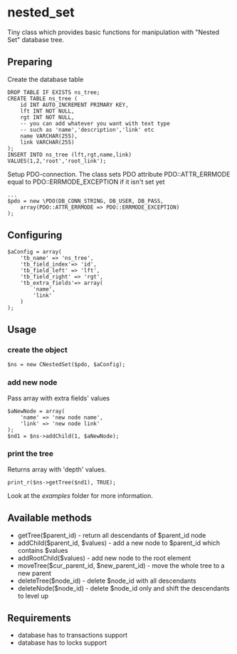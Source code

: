 # nested_set
Tiny class which provides basic functions for manipulation with "Nested Set" database tree.

## Preparing
Create the database table
```
DROP TABLE IF EXISTS ns_tree;
CREATE TABLE ns_tree (
    id INT AUTO_INCREMENT PRIMARY KEY,
    lft INT NOT NULL,
    rgt INT NOT NULL,
    -- you can add whatever you want with text type
    -- such as 'name','description','link' etc
    name VARCHAR(255),
    link VARCHAR(255)
);
INSERT INTO ns_tree (lft,rgt,name,link) VALUES(1,2,'root','root_link');
```
Setup PDO-connection. The class sets PDO attribute PDO::ATTR_ERRMODE equal to PDO::ERRMODE_EXCEPTION if it isn't set yet
```
...
$pdo = new \PDO(DB_CONN_STRING, DB_USER, DB_PASS,
    array(PDO::ATTR_ERRMODE => PDO::ERRMODE_EXCEPTION)
);

```

## Configuring
```
$aConfig = array(
    'tb_name' => 'ns_tree',
    'tb_field_index'=> 'id',
    'tb_field_left' => 'lft',
    'tb_field_right' => 'rgt',
    'tb_extra_fields'=> array(
        'name',
        'link'
    )
);
```

## Usage

### create the object
```
$ns = new CNestedSet($pdo, $aConfig);
```

### add new node
Pass array with extra fields' values
```
$aNewNode = array(
    'name' => 'new node name',
    'link' => 'new node link'
);
$nd1 = $ns->addChild(1, $aNewNode); 
```
### print the tree
Returns array with 'depth' values.
```
print_r($ns->getTree($nd1), TRUE);
```

Look at the *examples* folder for more information.

## Available methods
 * getTree($parent_id) - return all descendants of $parent_id node
 * addChild($parent_id, $values) - add a new node to $parent_id which contains $values
 * addRootChild($values) - add new node to the root element
 * moveTree($cur_parent_id, $new_parent_id) - move the whole tree to a new parent
 * deleteTree($node_id) - delete $node_id with all descendants
 * deleteNode($node_id) - delete $node_id only and shift the descendants to level up

## Requirements
 * database has to transactions support
 * database has to locks support
